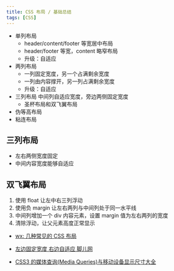```yaml
---
title: CSS 布局 / 基础总结
tags: [CSS]
---
```


- 单列布局
  - header/content/footer 等宽居中布局
  - header/footer 等宽，content 略窄布局
  - 升级：自适应
- 两列布局
  - 一列固定宽度，另一个占满剩余宽度
  - 一列由内容撑开，另一列占满剩余宽度
  - 升级：自适应
- 三列布局
  中间列自适应宽度，旁边两侧固定宽度
  - 圣杯布局和双飞翼布局
- 伪等高布局
- 粘连布局

## 三列布局

- 左右两侧宽度固定
- 中间内容宽度能够自适应

## 双飞翼布局

1. 使用 float 让左中右三列浮动
2. 使用负 margin 让左右两列与中间列处于同一水平线
3. 中间列增加一个 div 内容元素，设置 margin 值为左右两列的宽度
4. 清除浮动，让父元素高度正常显示

- [wx: 几种常见的 CSS 布局](https://mp.weixin.qq.com/s/E2-9e0_XuawEs-ly9g826A)

- [左边固定宽度 右边自适应 脚儿网](https://www.baidu.com/s?ie=utf-8&f=8&rsv_bp=1&tn=90909841_hao_pg&wd=%E5%B7%A6%E8%BE%B9%E5%9B%BA%E5%AE%9A%E5%AE%BD%E5%BA%A6%20%E5%8F%B3%E8%BE%B9%E8%87%AA%E9%80%82%E5%BA%94%20%E8%84%9A%E5%84%BF%E7%BD%91&oq=%25E5%25B7%25A6%25E8%25BE%25B9%25E5%259B%25BA%25E5%25AE%259A%25E5%25AE%25BD%25E5%25BA%25A6%2520%25E5%258F%25B3%25E8%25BE%25B9%25E8%2587%25AA%25E9%2580%2582%25E5%25BA%2594%2520%25E8%2584%259A%25E5%2584%25BF&rsv_pq=cf94bc4200019e63&rsv_t=fff0EyavEPyuni5QEbb6eOlyRWSudqQbUUjAnAOivV%2Fy7Dx2UCmjg8jeV62FC%2BhwisM5EslC&rqlang=cn&rsv_enter=0&inputT=9782&rsv_sug3=27&rsv_sug1=3&rsv_sug7=100&bs=%E5%B7%A6%E8%BE%B9%E5%9B%BA%E5%AE%9A%E5%AE%BD%E5%BA%A6%20%E5%8F%B3%E8%BE%B9%E8%87%AA%E9%80%82%E5%BA%94%20%E8%84%9A%E5%84%BF)

- [CSS3 的媒体查询(Media Queries)与移动设备显示尺寸大全](https://www.cnblogs.com/moqiutao/p/4753839.html)
